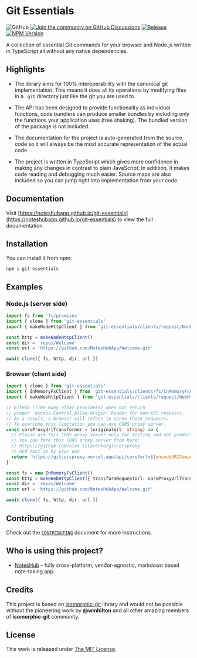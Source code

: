 # Git Essentials

![GitHub](https://img.shields.io/github/license/NotesHubApp/git-essentials?color=blue)
[![Join the community on GitHub Discussions](https://img.shields.io/badge/Join%20the%20community-on%20GitHub%20Discussions-blue)](https://github.com/NotesHubApp/git-essentials/discussions)
[![Release](https://github.com/NotesHubApp/git-essentials/actions/workflows/release.yml/badge.svg)](https://github.com/NotesHubApp/git-essentials/actions/workflows/release.yml)
[![NPM Version](https://img.shields.io/npm/v/git-essentials?color=33cd56&logo=npm)](https://www.npmjs.com/package/git-essentials)

A collection of essential Git commands for your browser and Node.js written in TypeScript all without any native dependencies.

## Highlights
* The library aims for 100% interoperability with the canonical git implementation. This means it does all its operations by modifying files in a `.git` directory just like the git you are used to.

* The API has been designed to provide functionality as individual functions, code bundlers can produce smaller bundles by including only the functions your application uses (tree shaking). The bundled version of the package is not included.

* The documentation for the project is auto-generated from the source code so it will always be the most accurate representation of the actual code.

* The project is written in TypeScript which gives more confidence in making any changes in contrast to plain JavaScript. In addition, it makes code reading and debugging much easier. Source maps are also included so you can jump right into implementation from your code.

## Documentation

Visit [https://noteshubapp.github.io/git-essentials](https://noteshubapp.github.io/git-essentials) to view the full documentation.

## Installation

You can install it from npm:

```
npm i git-essentials
```

## Examples

### Node.js (server side)
```typescript
import fs from 'fs/promises'
import { clone } from 'git-essentials'
import { makeNodeHttpClient } from 'git-essentials/clients/request/NodeHttpClient'

const http = makeNodeHttpClient()
const dir = 'repos/Welcome'
const url = 'https://github.com/NotesHubApp/Welcome.git'

await clone({ fs, http, dir, url })
```

### Browser (client side)
```ts
import { clone } from 'git-essentials'
import { InMemoryFsClient } from 'git-essentials/clients/fs/InMemoryFsClient'
import { makeWebHttpClient } from 'git-essentials/clients/request/WebHttpClient'

// GitHub (like many other providers) does not return
// proper 'Access-Control-Allow-Origin' header for non-API requests.
// As a result, a browser will refuse to serve those requests.
// To overcome this limitation you can use CORS proxy server.
const corsProxyUrlTransformer = (originalUrl: string) => {
  // Please use this CORS proxy server only for testing and not production use.
  // You can fork this CORS proxy server from here:
  // https://github.com/alex-titarenko/gitcorsproxy
  // And host it by your own
  return `https://gitcorsproxy.vercel.app/api/cors?url=${encodeURIComponent(originalUrl)}`
}

const fs = new InMemoryFsClient()
const http = makeWebHttpClient({ transformRequestUrl: corsProxyUrlTransformer })
const dir = 'repos/Welcome'
const url = 'https://github.com/NotesHubApp/Welcome.git'

await clone({ fs, http, dir, url })
```

## Contributing

Check out the [`CONTRIBUTING`](./CONTRIBUTING.md) document for more instructions.

## Who is using this project?
* [NotesHub](https://noteshub.app) - fully cross-platform, vendor-agnostic, markdown based note-taking app

## Credits
This project is based on [isomorphic-git](https://github.com/isomorphic-git/isomorphic-git) library and would not be possible without the pioneering work by **@wmhilton** and all other amazing members of **isomorphic-git** community.

## License
This work is released under [The MIT License](./LICENSE.md).
